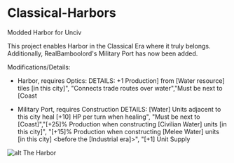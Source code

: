 # Classical-Harbors
Modded Harbor for Unciv

This project enables Harbor in the Classical Era where it truly belongs. Additionally, RealBamboolord's Military Port has now been added.

Modifications/Details:
- Harbor, requires Optics: 
DETAILS:
+1 Production] from [Water resource] tiles [in this city]",
			"Connects trade routes over water","Must be next to [Coast
      
- Military Port, requires Construction
DETAILS:
[Water] Units adjacent to this city heal [+10] HP per turn when healing",
			    "Must be next to [Coast]","[+25]% Production when constructing [Civilian Water] units [in this city]",
			    "[+15]% Production when constructing [Melee Water] units [in this city] <before the [Industrial era]>",
			    "[+1] Unit Supply

![alt The Harbor](https://www.realmofhistory.com/wp-content/uploads/2016/07/Ostia-3-min.jpg?ezimgfmt=ng:webp/ngcb20://url/to/img.png)
